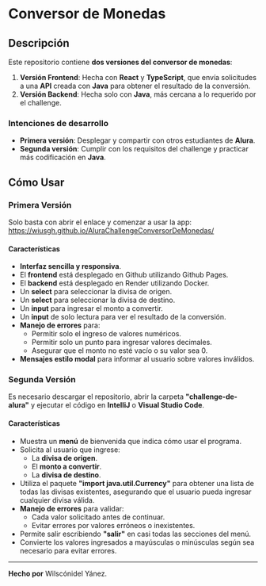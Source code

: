 # **Conversor de Monedas**

## **Descripción**
Este repositorio contiene **dos versiones del conversor de monedas**:

1. **Versión Frontend**: Hecha con **React** y **TypeScript**, que envía solicitudes a una **API** creada con **Java** para obtener el resultado de la conversión.
2. **Versión Backend**: Hecha solo con **Java**, más cercana a lo requerido por el challenge.

### **Intenciones de desarrollo**
- **Primera versión**: Desplegar y compartir con otros estudiantes de **Alura**.
- **Segunda versión**: Cumplir con los requisitos del challenge y practicar más codificación en **Java**.

## **Cómo Usar**

### **Primera Versión**
Solo basta con abrir el enlace y comenzar a usar la app: https://wiusgh.github.io/AluraChallengeConversorDeMonedas/

#### **Características**
- **Interfaz sencilla y responsiva**.
- El **frontend** está desplegado en Github utilizando Github Pages.
- El **backend** está desplegado en Render utilizando Docker.
- Un **select** para seleccionar la divisa de origen.
- Un **select** para seleccionar la divisa de destino.
- Un **input** para ingresar el monto a convertir.
- Un **input** de solo lectura para ver el resultado de la conversión.
- **Manejo de errores** para:
  - Permitir solo el ingreso de valores numéricos.
  - Permitir solo un punto para ingresar valores decimales.
  - Asegurar que el monto no esté vacío o su valor sea 0.
- **Mensajes estilo modal** para informar al usuario sobre valores inválidos.

### **Segunda Versión**
Es necesario descargar el repositorio, abrir la carpeta **"challenge-de-alura"** y ejecutar el código en **IntelliJ** o **Visual Studio Code**.

#### **Características**
- Muestra un **menú** de bienvenida que indica cómo usar el programa.
- Solicita al usuario que ingrese:
  - La **divisa de origen**.
  - El **monto a convertir**.
  - La **divisa de destino**.
- Utiliza el paquete **"import java.util.Currency"** para obtener una lista de todas las divisas existentes, asegurando que el usuario pueda ingresar cualquier divisa válida.
- **Manejo de errores** para validar:
  - Cada valor solicitado antes de continuar.
  - Evitar errores por valores erróneos o inexistentes.
- Permite salir escribiendo **"salir"** en casi todas las secciones del menú.
- Convierte los valores ingresados a mayúsculas o minúsculas según sea necesario para evitar errores.

---

**Hecho por** Wilscónidel Yánez.
